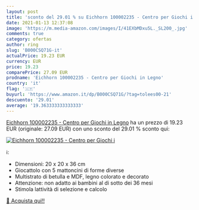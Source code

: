 ```yaml
---
layout: post
title: 'sconto del 29.01 % su Eichhorn 100002235 - Centro per Giochi i  '
date: 2021-01-13 12:37:08
image: 'https://m.media-amazon.com/images/I/41EXbMDxu5L._SL200_.jpg'
comments: true
category: ofertas
author: ring
slug: 'B000CSQ71G-it'
actualPrice: 19.23 EUR
currency: EUR
price: 19.23
comparePrice: 27.09 EUR
prodname: 'Eichhorn 100002235 - Centro per Giochi in Legno'
country: 'it'
flag: '🇮🇹'
buyurl: 'https://www.amazon.it/dp/B000CSQ71G/?tag=tolees00-21'
descuento: '29.01'
average: '19.363333333333333'
---
```


[Eichhorn 100002235 - Centro per Giochi in Legno](https://www.amazon.it/dp/B000CSQ71G/?tag=tolees00-21) ha un prezzo di 19.23 EUR (originale: 27.09 EUR) con uno sconto del 29.01 % sconto qui:

[![Eichhorn 100002235 - Centro per Giochi i](https://m.media-amazon.com/images/I/41EXbMDxu5L._SL200_.jpg)](https://www.amazon.it/dp/B000CSQ71G/?tag=tolees00-21)

ℹ️:

- Dimensioni: 20 x 20 x 36 cm
- Giocattolo con 5 mattoncini di forme diverse
- Multistrato di betulla e MDF, legno colorato e decorato
- Attenzione: non adatto ai bambini al di sotto dei 36 mesi
- Stimola lattività di selezione e calcolo

[🛒 Acquista qui!!](https://www.amazon.it/dp/B000CSQ71G/?tag=tolees00-21)
